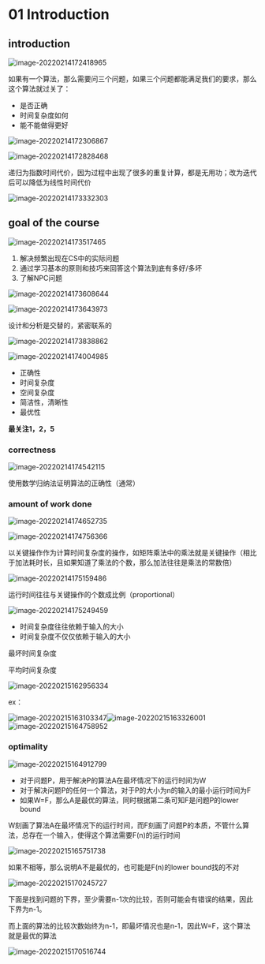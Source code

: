 # 01 Introduction

## introduction 

![image-20220214172418965](https://screen-shot.obs.cn-north-4.myhuaweicloud.com/image-20220214172418965.png)

如果有一个算法，那么需要问三个问题，如果三个问题都能满足我们的要求，那么这个算法就过关了：

- 是否正确
- 时间复杂度如何
- 能不能做得更好

![image-20220214172306867](https://screen-shot.obs.cn-north-4.myhuaweicloud.com/image-20220214172306867.png)

![image-20220214172828468](https://screen-shot.obs.cn-north-4.myhuaweicloud.com/image-20220214172828468.png)

递归为指数时间代价，因为过程中出现了很多的重复计算，都是无用功；改为迭代后可以降低为线性时间代价

![image-20220214173332303](https://screen-shot.obs.cn-north-4.myhuaweicloud.com/image-20220214173332303.png)

## goal of the course

![image-20220214173517465](https://screen-shot.obs.cn-north-4.myhuaweicloud.com/image-20220214173517465.png)

1. 解决频繁出现在CS中的实际问题
2. 通过学习基本的原则和技巧来回答这个算法到底有多好/多坏
3. 了解NPC问题

![image-20220214173608644](https://screen-shot.obs.cn-north-4.myhuaweicloud.com/image-20220214173608644.png)



![image-20220214173643973](https://screen-shot.obs.cn-north-4.myhuaweicloud.com/image-20220214173643973.png)

设计和分析是交替的，紧密联系的



![image-20220214173838862](https://screen-shot.obs.cn-north-4.myhuaweicloud.com/image-20220214173838862.png)



![image-20220214174004985](https://screen-shot.obs.cn-north-4.myhuaweicloud.com/image-20220214174004985.png)

- 正确性
- 时间复杂度
- 空间复杂度
- 简洁性，清晰性
- 最优性

**最关注1，2，5**

### correctness

![image-20220214174542115](https://screen-shot.obs.cn-north-4.myhuaweicloud.com/image-20220214174542115.png)

使用数学归纳法证明算法的正确性（通常）

### amount of work done

![image-20220214174652735](https://screen-shot.obs.cn-north-4.myhuaweicloud.com/image-20220214174652735.png)

![image-20220214174756366](https://screen-shot.obs.cn-north-4.myhuaweicloud.com/image-20220214174756366.png)

以关键操作作为计算时间复杂度的操作，如矩阵乘法中的乘法就是关键操作（相比于加法耗时长，且如果知道了乘法的个数，那么加法往往是乘法的常数倍）

![image-20220214175159486](https://screen-shot.obs.cn-north-4.myhuaweicloud.com/image-20220214175159486.png)

运行时间往往与关键操作的个数成比例（proportional）

![image-20220214175249459](https://screen-shot.obs.cn-north-4.myhuaweicloud.com/image-20220214175249459.png)

- 时间复杂度往往依赖于输入的大小
- 时间复杂度不仅仅依赖于输入的大小

最坏时间复杂度

平均时间复杂度

![image-20220215162956334](https://screen-shot.obs.cn-north-4.myhuaweicloud.com/image-20220215162956334.png)

ex：

![image-20220215163103347](https://screen-shot.obs.cn-north-4.myhuaweicloud.com/image-20220215163103347.png)![image-20220215163326001](https://screen-shot.obs.cn-north-4.myhuaweicloud.com/image-20220215163326001.png)![image-20220215164758952](https://screen-shot.obs.cn-north-4.myhuaweicloud.com/image-20220215164758952.png)

### optimality

![image-20220215164912799](https://screen-shot.obs.cn-north-4.myhuaweicloud.com/image-20220215164912799.png)

- 对于问题P，用于解决P的算法A在最坏情况下的运行时间为W
- 对于解决问题P的任何一个算法，对于P的大小为n的输入的最小运行时间为F
- 如果W=F，那么A是最优的算法，同时根据第二条可知F是问题P的lower bound

W刻画了算法A在最坏情况下的运行时间，而F刻画了问题P的本质，不管什么算法，总存在一个输入，使得这个算法需要F(n)的运行时间

![image-20220215165751738](https://screen-shot.obs.cn-north-4.myhuaweicloud.com/image-20220215165751738.png)

如果不相等，那么说明A不是最优的，也可能是F(n)的lower bound找的不对

![image-20220215170245727](https://screen-shot.obs.cn-north-4.myhuaweicloud.com/image-20220215170245727.png)

下面是找到问题的下界，至少需要n-1次的比较，否则可能会有错误的结果，因此下界为n-1。

而上面的算法的比较次数始终为n-1，即最坏情况也是n-1，因此W=F，这个算法就是最优的算法

![image-20220215170516744](https://screen-shot.obs.cn-north-4.myhuaweicloud.com/image-20220215170516744.png)

